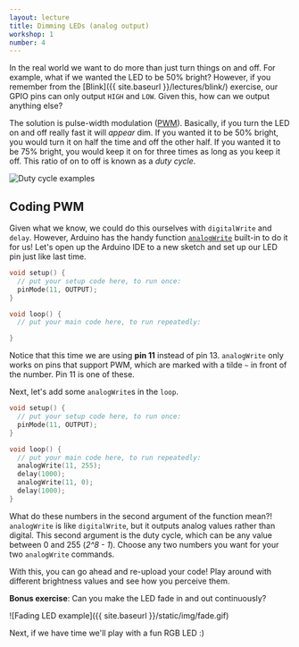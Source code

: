 ```yaml
---
layout: lecture
title: Dimming LEDs (analog output)
workshop: 1
number: 4
---
```


In the real world we want to do more than just turn things on and off. For
example, what if we wanted the LED to be 50% bright? However, if you remember
from the [Blink]({{ site.baseurl }}/lectures/blink/) exercise, our GPIO pins
can only output `HIGH` and `LOW`. Given this, how can we output anything
else?

The solution is pulse-width modulation ([PWM][pwm]). Basically, if you turn
the LED on and off really fast it will _appear_ dim. If you wanted it to be
50% bright, you would turn it on half the time and off the other half. If you
wanted it to be 75% bright, you would keep it on for three times as long as
you keep it off. This ratio of on to off is known as a _duty cycle_.

![Duty cycle examples](https://upload.wikimedia.org/wikipedia/commons/b/b8/Duty_Cycle_Examples.png)

## Coding PWM

Given what we know, we could do this ourselves with `digitalWrite` and
`delay`. However, Arduino has the handy function [`analogWrite`][analogWrite] built-in to do
it for us! Let's open up the Arduino IDE to a new sketch and set up our LED
pin just like last time.

```cpp
void setup() {
  // put your setup code here, to run once:
  pinMode(11, OUTPUT);
}

void loop() {
  // put your main code here, to run repeatedly:

}
```

Notice that this time we are using **pin 11** instead of pin 13. `analogWrite`
only works on pins that support PWM, which are marked with a tilde `~` in
front of the number. Pin 11 is one of these.

Next, let's add some `analogWrite`s in the `loop`.

```cpp
void setup() {
  // put your setup code here, to run once:
  pinMode(11, OUTPUT);
}

void loop() {
  // put your main code here, to run repeatedly:
  analogWrite(11, 255);
  delay(1000);
  analogWrite(11, 0);
  delay(1000);
}
```

What do these numbers in the second argument of the function mean?!
`analogWrite` is like `digitalWrite`, but it outputs analog values rather
than digital. This second argument is the duty cycle, which can be any value
between 0 and 255 (_2^8 - 1_). Choose any two numbers you want for your
two `analogWrite` commands.

With this, you can go ahead and re-upload your code! Play around with different brightness values and see how you perceive them.

**Bonus exercise**: Can you make the LED fade in and out continuously?

![Fading LED example]({{ site.baseurl }}/static/img/fade.gif)

Next, if we have time we'll play with a fun RGB LED :)

[pwm]: https://en.wikipedia.org/wiki/Pulse-width_modulation
[analogWrite]: https://www.arduino.cc/reference/en/language/functions/analog-io/analogwrite/